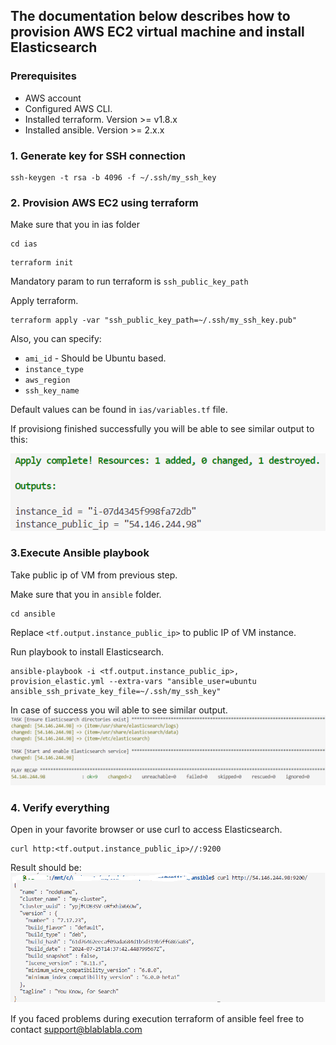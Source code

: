 ## The documentation below describes how to provision AWS EC2 virtual machine and install Elasticsearch

### Prerequisites
- AWS account
- Configured AWS CLI.
- Installed terraform. Version >= v1.8.x
- Installed ansible. Version >= 2.x.x

### 1. Generate key for SSH connection

```shell 
ssh-keygen -t rsa -b 4096 -f ~/.ssh/my_ssh_key
```

### 2. Provision AWS EC2 using terraform 

Make sure that you in ias folder 

```shell 
cd ias
```

```shell 
terraform init
```

Mandatory param to run terraform is `ssh_public_key_path`

Apply terraform.
```shell 
terraform apply -var "ssh_public_key_path=~/.ssh/my_ssh_key.pub"
```

Also, you can specify:
- `ami_id` - Should be Ubuntu based.
- `instance_type`
- `aws_region` 
- `ssh_key_name`

Default values can be found in `ias/variables.tf` file.

If provisiong finished successfully you will be able to see similar output to this:

![IAS Applied](./images/ias1.PNG)


### 3.Execute Ansible playbook
Take public ip of VM from previous step.

Make sure that you in `ansible` folder.
```shell 
cd ansible
```

Replace `<tf.output.instance_public_ip>` to public IP of VM instance.

Run playbook to install Elasticsearch.
```shell 
ansible-playbook -i <tf.output.instance_public_ip>, provision_elastic.yml --extra-vars "ansible_user=ubuntu ansible_ssh_private_key_file=~/.ssh/my_ssh_key"
```

In case of success you wil able to see similar output. 
![Ansible playbook executed](./images/ans1.PNG)

### 4. Verify everything 

Open in your favorite browser or use curl to access Elasticsearch.

```shell
curl http:<tf.output.instance_public_ip>//:9200
```

Result should be:
![Elasticsearch works](./images/s1.png)

If you faced problems during execution terraform of ansible feel free to contact 
[support\@blablabla.com](mailto:hientran@clientdiary.com?subject=ElasticSearch)